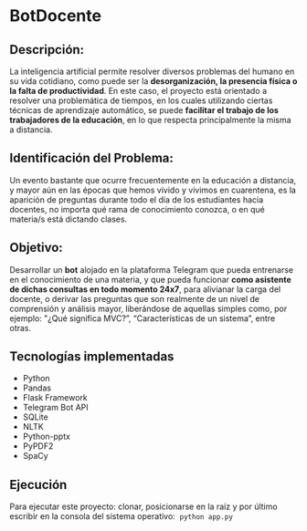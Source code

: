 # BotDocente

## Descripción:
La inteligencia artificial permite resolver diversos problemas del humano en su vida cotidiano, como puede ser la **desorganización, la presencia física o la falta de productividad**. En este caso, el proyecto está orientado a resolver una problemática de tiempos, en los cuales utilizando ciertas técnicas de aprendizaje automático, se puede **facilitar el trabajo de los trabajadores de la educación**, en lo que respecta principalmente la misma a distancia. 

## Identificación del Problema:
Un evento bastante que ocurre frecuentemente en la educación a distancia, y mayor aún en las épocas que hemos vivido y vivimos en cuarentena, es la aparición de preguntas durante todo el día de los estudiantes hacia docentes, no importa qué rama de conocimiento conozca, o en qué materia/s está dictando clases. 

## Objetivo:
Desarrollar un **bot** alojado en la plataforma Telegram que pueda entrenarse en el conocimiento de una materia, y que pueda funcionar **como asistente de dichas consultas en todo momento 24x7**, para alivianar la carga del docente, o derivar las preguntas que son realmente de un nivel de comprensión y análisis mayor, liberándose de aquellas simples como, por ejemplo: "¿Qué significa MVC?”, “Características de un sistema”, entre otras. 

## Tecnologías implementadas
* Python
* Pandas
* Flask Framework
* Telegram Bot API
* SQLite
* NLTK
* Python-pptx
* PyPDF2
* SpaCy

## Ejecución
Para ejecutar este proyecto: clonar, posicionarse en la raíz y por último escribir en la consola del sistema operativo:&nbsp;
```python app.py```
